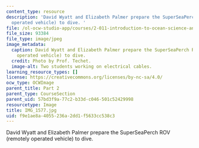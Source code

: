 ```yaml
---
content_type: resource
description: 'David Wyatt and Elizabeth Palmer prepare the SuperSeaPerch ROV (remotely
  operated vehicle) to dive. '
file: /ol-ocw-studio-app/courses/2-011-introduction-to-ocean-science-and-engineering-spring-2006/f9e1ae8a4055236a2dd1f5633cc538c3_IMG_1577.jpg
file_size: 93384
file_type: image/jpeg
image_metadata:
  caption: David Wyatt and Elizabeth Palmer prepare the SuperSeaPerch ROV (remotely
    operated vehicle) to dive.
  credit: Photo by Prof. Techet.
  image-alt: Two students working on electrical cables.
learning_resource_types: []
license: https://creativecommons.org/licenses/by-nc-sa/4.0/
ocw_type: OCWImage
parent_title: Part 2
parent_type: CourseSection
parent_uid: 57bd3f9a-77c2-b33d-c046-501c52429998
resourcetype: Image
title: IMG_1577.jpg
uid: f9e1ae8a-4055-236a-2dd1-f5633cc538c3
---
```

David Wyatt and Elizabeth Palmer prepare the SuperSeaPerch ROV (remotely operated vehicle) to dive. 